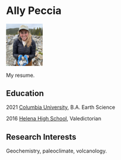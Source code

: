 # Ally Peccia

 <img src= 'rocklady.png' width=100>
 
 My resume.
 
## Education

2021 [Columbia University](https://eesc.columbia.edu/), B.A. Earth Science

2016 [Helena High School](https://hhs.helenaschools.org/), Valedictorian

## Research Interests

Geochemistry, paleoclimate, volcanology.
